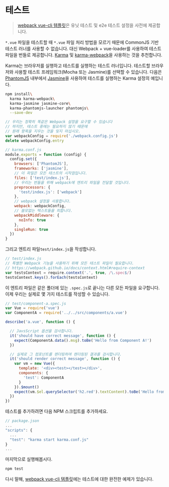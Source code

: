 # 테스트

> [webpack vue-cli 템플릿](https://github.com/vuejs-templates/webpack)은 유닛 테스트 및 e2e 테스트 설정을 사전에 제공합니다.

`*.vue` 파일을 테스트할 때 `*.vue` 파일 처리 방법을 모르기 때문에 CommonJS 기반 테스트 러너를 사용할 수 없습니다. 대신 Webpack + vue-loader를 사용하여 테스트 파일을 번들로 제공합니다. [Karma](http://karma-runner.github.io/0.13/index.html) 및 [karma-webpack](https://github.com/webpack/karma-webpack)을 사용하는 것을 추천합니다.

Karma는 브라우저를 실행하고 테스트를 실행하는 테스트 러너입니다. 테스트할 브라우저와 사용할 테스트 프레임워크(Mocha 또는 Jasmine)를 선택할 수 있습니다. 다음은 [PhantomJS](http://phantomjs.org/) 내부에서 [Jasmine](http://jasmine.github.io/edge/introduction.html)을 사용하여 테스트를 실행하는 Karma 설정의 예입니다.

``` bash
npm install\
  karma karma-webpack\
  karma-jasmine jasmine-core\
  karma-phantomjs-launcher phantomjs\
  --save-dev
```

``` js
// 우리는 정확히 똑같은 Webpack 설정을 요구할 수 있습니다
// 하지만, 테스트 중에는 필요하지 않기 때문에
// 원래 항목을 지우는 것을 잊지 마십시오.
var webpackConfig = require('./webpack.config.js')
delete webpackConfig.entry

// karma.conf.js
module.exports = function (config) {
  config.set({
    browsers: ['PhantomJS'],
    frameworks: ['jasmine'],
    // 이 파일은 모든 테스트의 시작점입니다.
    files: ['test/index.js'],
    // 우리는 번들을 위해 webpack에 엔트리 파일을 전달할 것입니다.
    preprocessors: {
      'test/index.js': ['webpack']
    },
    // webpack 설정을 사용합니다.
    webpack: webpackConfig,
    // 쓸모없는 텍스트들을 피합니다.
    webpackMiddleware: {
      noInfo: true
    },
    singleRun: true
  })
}
```

그리고 엔트리 파일`test/index.js`을 작성합니다.

``` js
// test/index.js
// 특별한 Webpack 기능을 사용하기 위해 모든 테스트 파일이 필요합니다.
// https://webpack.github.io/docs/context.html#require-context
var testsContext = require.context('.', true, /\.spec$/)
testsContext.keys().forEach(testsContext)
```

이 엔트리 파일은 같은 폴더에 있는 `.spec.js`로 끝나는 다른 모든 파일을 요구합니다. 이제 우리는 실제로 몇 가지 테스트를 작성할 수 있습니다.

``` js
// test/component-a.spec.js
var Vue = require('vue')
var ComponentA = require('../../src/components/a.vue')

describe('a.vue', function () {

  // JavsScript 옵션을 검사합니다.
  it('should have correct message', function () {
    expect(ComponentA.data().msg).toBe('Hello from Component A!')
  })

  // 실제로 그 컴포넌트를 렌더링하여 렌더링된 결과를 검사합니다.
  it('should render correct message', function () {
    var vm = new Vue({
      template: '<div><test></test></div>',
      components: {
        'test': ComponentA
      }
    }).$mount()
    expect(vm.$el.querySelector('h2.red').textContent).toBe('Hello from Component A!')
  })
})
```

테스트를 추가하려면 다음 NPM 스크립트를 추가하세요.

``` js
// package.json
...
"scripts": {
  ...
  "test": "karma start karma.conf.js"
}
...
```

마지막으로 실행해봅시다.

``` bash
npm test
```

다시 말해, [webpack vue-cli 템플릿](https://github.com/vuejs-templates/webpack)에는 테스트에 대한 완전한 예제가 있습니다.
